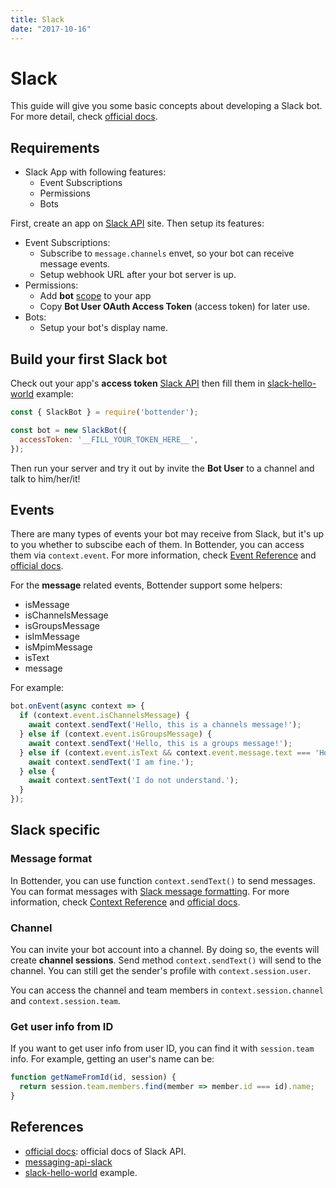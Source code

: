 ```yaml
---
title: Slack
date: "2017-10-16"
---
```


# Slack

This guide will give you some basic concepts about developing a Slack bot. For more detail, check [official docs](https://api.slack.com/).

## Requirements

- Slack App with following features:
  + Event Subscriptions
  + Permissions
  + Bots

First, create an app on [Slack API](https://api.slack.com/apps?new_app=1) site. Then setup its features:
  - Event Subscriptions:
    + Subscribe to `message.channels` envet, so your bot can receive message events.
    + Setup webhook URL after your bot server is up.
  - Permissions:
    + Add **bot** [scope](https://api.slack.com/bot-users#api_usage) to your app
    + Copy **Bot User OAuth Access Token** (access token) for later use.
  - Bots:
    + Setup your bot's display name.

## Build your first Slack bot

Check out your app's **access token** [Slack API](https://api.slack.com/apps/) then fill them in [slack-hello-world](https://github.com/Yoctol/bottender/blob/master/examples/slack-hello-world/index.js) example:

```js
const { SlackBot } = require('bottender');

const bot = new SlackBot({
  accessToken: '__FILL_YOUR_TOKEN_HERE__',
});
```

Then run your server and try it out by invite the **Bot User** to a channel and talk to him/her/it!

## Events

There are many types of events your bot may receive from Slack, but it's up to you whether to subscibe each of them. In Bottender, you can access them via `context.event`. For more information, check [Event Reference](./APIReference-Event) and [official docs](https://api.slack.com/events).

For the **message** related events, Bottender support some helpers:

- isMessage
- isChannelsMessage
- isGroupsMessage
- isImMessage
- isMpimMessage
- isText
- message

For example:

```js
bot.onEvent(async context => {
  if (context.event.isChannelsMessage) {
    await context.sendText('Hello, this is a channels message!');
  } else if (context.event.isGroupsMessage) {
    await context.sendText('Hello, this is a groups message!');
  } else if (context.event.isText && context.event.message.text === 'How are you?') {
    await context.sendText('I am fine.');
  } else {
    await context.sentText('I do not understand.');
  }
});
```

## Slack specific

### Message format

In Bottender, you can use function `context.sendText()` to send messages. You can format messages with [Slack message formatting](https://api.slack.com/docs/message-formatting). For more information, check [Context Reference](./APIReference-Context) and [official docs](https://api.slack.com/methods/chat.postMessage).

### Channel

You can invite your bot account into a channel. By doing so, the events will create **channel sessions**. Send method `context.sendText()` will send to the channel. You can still get the sender's profile with `context.session.user`.

You can access the channel and team members in `context.session.channel` and `context.session.team`.

### Get user info from ID

If you want to get user info from user ID, you can find it with `session.team` info. For example, getting an user's name can be:

```js
function getNameFromId(id, session) {
  return session.team.members.find(member => member.id === id).name;
}
```

## References

- [official docs](https://api.slack.com/): official docs of Slack API.
- [messaging-api-slack](https://github.com/Yoctol/messaging-apis/tree/master/packages/messaging-api-slack)
- [slack-hello-world](https://github.com/Yoctol/bottender/blob/master/examples/slack-hello-world/index.js) example.
